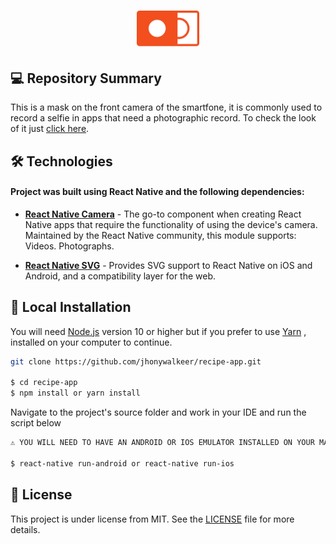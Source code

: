 <h1 align="center">
    <img width="20%"  alt="Recipe APP - Icon" src="./src/assets/readme/icon-repo.png" />
</h1>

## 💻 Repository Summary

This is a mask on the front camera of the smartfone, it is commonly used to record a selfie in apps that need a photographic record. To check the look of it just [click here](./src/assets/readme/camera-overlay-design.png).

## 🛠 Technologies

#### Project was built using **React Native** and the following dependencies:

- **[React Native Camera](https://www.npmjs.com/package/react-native-camera)** - The go-to component when creating React Native apps that require the functionality of using the device's camera. Maintained by the React Native community, this module supports: Videos. Photographs.‎

- **[React Native SVG](https://www.npmjs.com/package/react-native-svg)** - Provides SVG support to React Native on iOS and Android, and a compatibility layer for the web.

## 🔨 Local Installation

You will need [Node.js](https://nodejs.org) version 10 or higher but if you prefer to use [Yarn](https://yarnpkg.com/) , installed on your computer to continue.

```bash
git clone https://github.com/jhonywalkeer/recipe-app.git

$ cd recipe-app
$ npm install or yarn install
```

Navigate to the project's source folder and work in your IDE and run the script below

```bash
⚠ YOU WILL NEED TO HAVE AN ANDROID OR IOS EMULATOR INSTALLED ON YOUR MACHINE TO RUN THIS PROJECT

$ react-native run-android or react-native run-ios
```

## 📖 License

This project is under license from MIT. See the [LICENSE](LICENSE.md) file for more details.
